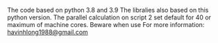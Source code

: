 The code based on python 3.8 and 3.9
The libralies also based on this python version.
The parallel calculation on script 2 set default for 40 or maximum of machine cores. Beware when use
For more information: havinhlong1988@gmail.com
